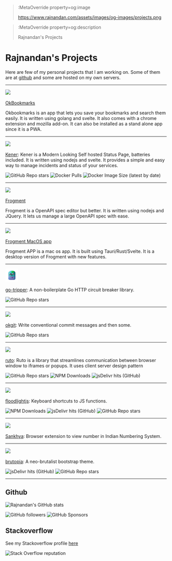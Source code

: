 > :MetaOverride property=og:image
>
> https://www.rajnandan.com/assets/images/og-images/projects.png

> :MetaOverride property=og:description
>
> Rajnandan's Projects

# Rajnandan's Projects

Here are few of my personal projects that I am working on. Some of them are at [github](https://github.com/rajnandan1) and some are hosted on my own servers.

---

<img src='https://okbookmarks.com/assets/img/extension_icon128.png' width=40>

[OkBookmarks](https://www.okbookmarks.com)

Okbookmarks is an app that lets you save your bookmarks and search them easily. It is written using golang and svelte. It also comes with a chrome extension and mozilla add-on. It can also be installed as a stand alone app since it is a PWA.

---

<img src='https://kener.ing/logo.png' width=40>

[Kener](https://kener.ing): Kener is a Modern Looking Self hosted Status Page, batteries included. It is written using nodejs and svelte. It provides a simple and easy way to manage incidents and status of your services.

![GitHub Repo stars](https://img.shields.io/github/stars/rajnandan1/kener?style=flat-square) ![Docker Pulls](https://img.shields.io/docker/pulls/rajnandan1/kener?style=flat-square) ![Docker Image Size (latest by date)](https://img.shields.io/docker/image-size/rajnandan1/kener?sort=date&style=flat-square)

---

<img src='https://www.frogment.com/images/site-logo.svg' width=40>

[Frogment](https://www.frogment.com)

Frogment is a OpenAPI spec editor but better. It is written using nodejs and JQuery. It lets us manage a large OpenAPI spec with ease.

---

<img src='https://www.frogment.app/icons/Square107x107Logo.png' width=40>

[Frogment MacOS app](https://www.frogment.app)

Frogment APP is a mac os app. It is built using Tauri/Rust/Svelte. It is a desktop version of Frogment with new features.

---

<img src='/assets/images/go-tripper.png' width=40>

[go-tripper](https://github.com/rajnandan1/go-tripper): A non-boilerplate Go HTTP circuit breaker library.

![GitHub Repo stars](https://img.shields.io/github/stars/rajnandan1/go-tripper?style=flat-square)

---

<img src='https://github.githubassets.com/assets/GitHub-Mark-ea2971cee799.png' width=40>

[okgit](https://github.com/rajnandan1/okgit): Write conventional commit messages and then some.

![GitHub Repo stars](https://img.shields.io/github/stars/rajnandan1/okgit?style=flat-square)

---

<img src='https://rajnandan1.github.io/ruto/ruto.png' width=40>

[ruto](https://github.com/rajnandan1/rutp): Ruto is a library that streamlines communication between browser window to iframes or popups. It uses client server design pattern

![GitHub Repo stars](https://img.shields.io/github/stars/rajnandan1/ruto?style=flat-square)
![NPM Downloads](https://img.shields.io/npm/dm/@rajnandan1/ruto?label=NPM%20Downloads&color=blue&style=flat-square)
![jsDelivr hits (GitHub)](https://data.jsdelivr.com/v1/stats/packages/gh/rajnandan1/ruto/badge?type=hits&period=year)

---

<img src='https://github.githubassets.com/assets/GitHub-Mark-ea2971cee799.png' width=40>

[floodlightjs](https://github.com/rajnandan1/floodlightjs): Keyboard shortcuts to JS functions.

![NPM Downloads](https://img.shields.io/npm/dm/floodlightjs?label=NPM%20Downloads&color=blue&style=flat-square)
![jsDelivr hits (GitHub)](https://data.jsdelivr.com/v1/stats/packages/gh/rajnandan1/floodlightjs/badge?type=hits&period=year)
![GitHub Repo stars](https://img.shields.io/github/stars/rajnandan1/floodlightjs?style=flat-square)

---

<img src='https://rajnandan1.github.io/Sankhya/images/sankhya_logo64.png' width=40>

[Sankhya](https://github.com/rajnandan1/Sankhya): Browser extension to view number in Indian Numbering System.

---

<img src='https://rajnandan1.github.io/brutopia/dist/assets/compiled/png/logo_transparent.png' width=40>

[brutopia](https://github.com/rajnandan1/brutopia): A neo-brutalist bootstrap theme.

![jsDelivr hits (GitHub)](https://data.jsdelivr.com/v1/stats/packages/gh/rajnandan1/brutopia/badge?type=hits&period=year) ![GitHub Repo stars](https://img.shields.io/github/stars/rajnandan1/brutopia?style=flat-square)

---

## Github

![Rajnandan's GitHub stats](https://github-readme-stats.vercel.app/api?username=rajnandan1&theme=midnight-purple&show_icons=true)

![GitHub followers](https://img.shields.io/github/followers/rajnandan1)
![GitHub Sponsors](https://img.shields.io/github/sponsors/rajnandan1)

## Stackoverflow

See my Stackoverflow profile [here](https://stackoverflow.com/users/3090583/rajnandan-sharma)

![Stack Overflow reputation](https://img.shields.io/stackexchange/stackoverflow/r/3090583?style=for-the-badge&logo=stackoverflow&logoColor=orange&label=stackoverflow&color=pink)
